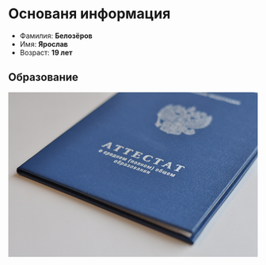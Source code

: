 # Основаня информация
- Фамилия: **Белозёров**
- Имя: **Ярослав**
- Возраст: **19 лет**
## Образование 
![Среднее общее образование](IMG/2e03c9ab912a6a73a32705f518412ee7.jpg)